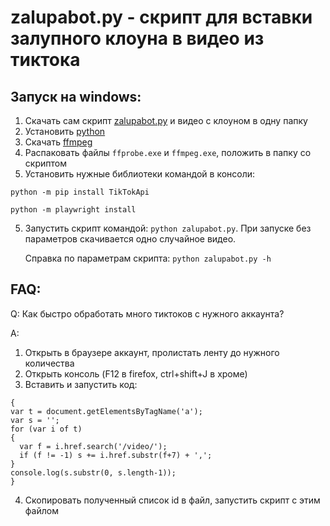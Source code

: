 # zalupabot.py - скрипт для вставки залупного клоуна в видео из тиктока

## Запуск на windows:
1) Скачать сам скрипт [zalupabot.py](../../archive/refs/heads/main.zip) и видео с клоуном в одну папку
2) Установить [python](https://www.python.org/downloads/)
3) Скачать [ffmpeg](https://github.com/BtbN/FFmpeg-Builds/releases/download/latest/ffmpeg-master-latest-win64-lgpl.zip)
4) Распаковать файлы `ffprobe.exe` и `ffmpeg.exe`, положить в папку со скриптом
5) Установить нужные библиотеки командой в консоли:

`python -m pip install TikTokApi`

`python -m playwright install`

5) Запустить скрипт командой: `python zalupabot.py`. При запуске без параметров скачивается одно случайное видео.

   Справка по параметрам скрипта: `python zalupabot.py -h`

## FAQ:

Q: Как быстро обработать много тиктоков с нужного аккаунта?

A:

1) Открыть в браузере аккаунт, пролистать ленту до нужного количества
2) Открыть консоль (F12 в firefox, ctrl+shift+J в хроме)
3) Вставить и запустить код:
```
{
var t = document.getElementsByTagName('a');
var s = '';
for (var i of t)
{
  var f = i.href.search('/video/');
  if (f != -1) s += i.href.substr(f+7) + ',';
}
console.log(s.substr(0, s.length-1));
}
```
4) Скопировать полученный список id в файл, запустить скрипт с этим файлом
